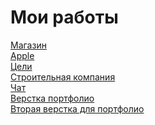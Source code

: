 # Мои работы
[Магазин](https://Atamazow.github.io/Magazin)<br>
[ Apple](https://Atamazow.github.io/apple)<br>
[Цели](https://Atamazow.github.io/goals)<br>
[Строительная  компания](https://Atamazow.github.io/constructioncompany)<br>
[Чат](https://Atamazow.github.io/chat)<br>
[Верстка портфолио](https://Atamazow.github.io/portfolio-atam)<br>
[Вторая верстка для портфолио](https://Atamazow.github.io/verstka-at)
 
